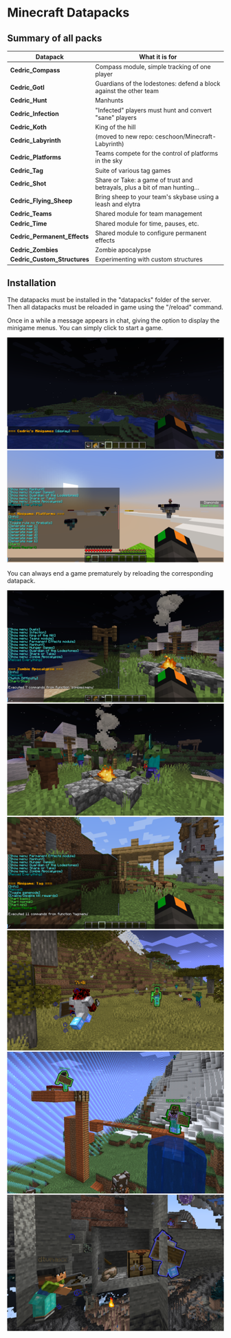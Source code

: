 # Minecraft Datapacks

## Summary of all packs

| Datapack | What it is for |
|---------|---------|
| **Cedric_Compass** | Compass module, simple tracking of one player |
| **Cedric_Gotl** | Guardians of the lodestones: defend a block against the other team |
| **Cedric_Hunt** | Manhunts |
| **Cedric_Infection** | "Infected" players must hunt and convert "sane" players |
| **Cedric_Koth** | King of the hill |
| **Cedric_Labyrinth** | (moved to new repo: ceschoon/Minecraft-Labyrinth)|
| **Cedric_Platforms** | Teams compete for the control of platforms in the sky |
| **Cedric_Tag** | Suite of various tag games |
| **Cedric_Shot** | Share or Take: a game of trust and betrayals, plus a bit of man hunting... |
| **Cedric_Flying_Sheep** | Bring sheep to your team's skybase using a leash and elytra |
| **Cedric_Teams** | Shared module for team management |
| **Cedric_Time** | Shared module for time, pauses, etc. |
| **Cedric_Permanent_Effects** | Shared module to configure permanent effects |
| **Cedric_Zombies** | Zombie apocalypse |
| **Cedric_Custom_Structures** | Experimenting with custom structures |

## Installation

The datapacks must be installed in the "datapacks" folder of the server. Then all datapacks must be reloaded in game using the "/reload" command.

Once in a while a message appears in chat, giving the option to display the minigame menus. You can simply click to start a game. 

![alt text](Cedric_Menu/example_chat_message.png?raw=true)
![alt text](Cedric_Menu/example_platforms.png?raw=true)

You can always end a game prematurely by reloading the corresponding datapack.

![alt text](Cedric_Menu/example_zombies.png?raw=true)
![alt text](Cedric_Zombies/zombies_near_tent.png?raw=true)
![alt text](Cedric_Menu/example_tag.png?raw=true)
![alt text](Cedric_Tag/chase.png?raw=true)
![alt text](Cedric_Tag/fort.png?raw=true)
![alt text](Cedric_Tag/sneak.png?raw=true)

